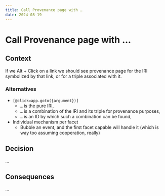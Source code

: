 ```yaml
---
title: Call Provenance page with …
date: 2024-08-19
---
```


# Call Provenance page with …

## Context

If we Alt + Click on a link we should see provenance page for the IRI symbolized by that link, or for a triple associated with it.

### Alternatives

* `[@click=app.goto({argument})]`
  * `…` is the pure IRI,
  * `…` is a combination of the IRI and its triple for provenance purposes,
  * `…` is an ID by which such a combination can be found,
* Individual mechanism per facet
  * Bubble an event, and the first facet capable will handle it (which is way too assuming cooperation, really)
  

## Decision

…

## Consequences

…
